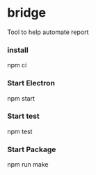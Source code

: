 # bridge
Tool to help automate report

### install
npm ci

### Start Electron
npm start

### Start test
npm test

### Start Package
npm run make

